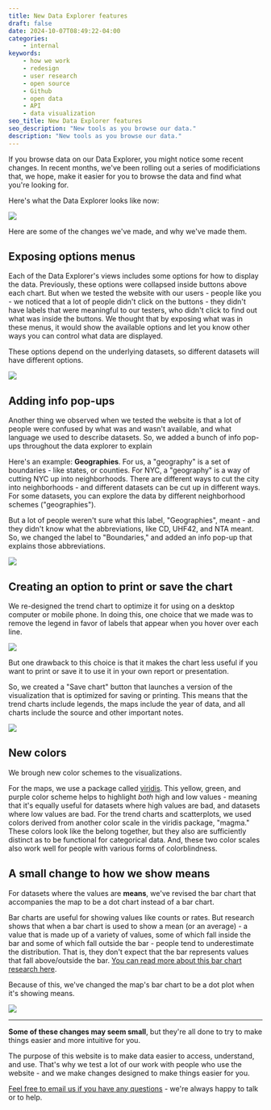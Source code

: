 ```yaml
---
title: New Data Explorer features
draft: false
date: 2024-10-07T08:49:22-04:00
categories: 
    - internal
keywords:
    - how we work
    - redesign
    - user research
    - open source
    - Github
    - open data
    - API
    - data visualization
seo_title: New Data Explorer features
seo_description: "New tools as you browse our data."
description: "New tools as you browse our data."
---
```


If you browse data on our Data Explorer, you might notice some recent changes. In recent months, we've been rolling out a series of modificiations that, we hope, make it easier for you to browse the data and find what you're looking for.

Here's what the Data Explorer looks like now:

![](de-new.png)
<br>

Here are some of the changes we've made, and why we've made them.

## Exposing options menus
Each of the Data Explorer's views includes some options for how to display the data. Previously, these options were collapsed inside buttons above each chart. But when we tested the website with our users - people like you - we noticed that a lot of people didn't click on the buttons - they didn't have labels that were meaningful to our testers, who didn't click to find out what was inside the buttons. We thought that by exposing what was in these menus, it would show the available options and let you know other ways you can control what data are displayed. 

These options depend on the underlying datasets, so different datasets will have different options. 

![](de-new-options.png)
<br>


## Adding info pop-ups
Another thing we observed when we tested the website is that a lot of people were confused by what was and wasn't available, and what language we used to describe datasets. So, we added a bunch of info pop-ups throughout the data explorer to explain 

Here's an example: **Geographies**. For us, a "geography" is a set of boundaries - like states, or counties. For NYC, a "geography" is a way of cutting NYC up into neighborhoods. There are different ways to cut the city into neighborhoods - and different datasets can be cut up in different ways. For some datasets, you can explore the data by different neighborhood schemes ("geographies"). 

But a lot of people weren't sure what this label, "Geographies", meant - and they didn't know what the abbreviations, like CD, UHF42, and NTA meant. So, we changed the label to "Boundaries," and added an info pop-up that explains those abbreviations.

![](de-new-geographies.png)
<br>

## Creating an option to print or save the chart
We re-designed the trend chart to optimize it for using on a desktop computer or mobile phone. In doing this, one choice that we made was to remove the legend in favor of labels that appear when you hover over each line.

![](de-new-trend.png)
<br>

But one drawback to this choice is that it makes the chart less useful if you want to print or save it to use it in your own report or presentation.

So, we created a "Save chart" button that launches a version of the visualization that is optimized for saving or printing. This means that the trend charts include legends, the maps include the year of data, and all charts include the source and other important notes. 

![](de-chart-save.png)
<br>

## New colors
We brough new color schemes to the visualizations. 

For the maps, we use a package called [viridis](https://cran.r-project.org/web/packages/viridis/vignettes/intro-to-viridis.html). This yellow, green, and purple color scheme helps to highlight *both* high and low values - meaning that it's equally useful for datasets where high values are bad, and datasets where low values are bad. For the trend charts and scatterplots, we used colors derived from another color scale in the viridis package, "magma." These colors look like the belong together, but they also are sufficiently distinct as to be functional for categorical data. And, these two color scales also work well for people with various forms of colorblindness. 
<br>

## A small change to how we show means
For datasets where the values are **means**, we've revised the bar chart that accompanies the map to be a dot chart instead of a bar chart. 

Bar charts are useful for showing values like counts or rates. But research shows that when a bar chart is used to show a mean (or an average) - a value that is made up of a variety of values, some of which fall inside the bar and some of which fall outside the bar - people tend to underestimate the distribution. That is, they don't expect that the bar represents values that fall above/outside the bar. [You can read more about this bar chart research here](https://www.effaff.com/sketchy-bar-charts/). 

Because of this, we've changed the map's bar chart to be a dot plot when it's showing means.

![](de-new-means.png)
<br>

<hr class="mt-4 mb-2">

**Some of these changes may seem small**, but they're all done to try to make things easier and more intuitive for you. 

The purpose of this website is to make data easier to access, understand, and use. That's why we test a lot of our work with people who use the website - and we make changes designed to make things easier for you. 

<a href="mailto:ehdp@health.nyc.gov">Feel free to email us if you have any questions</a> - we're always happy to talk or to help.